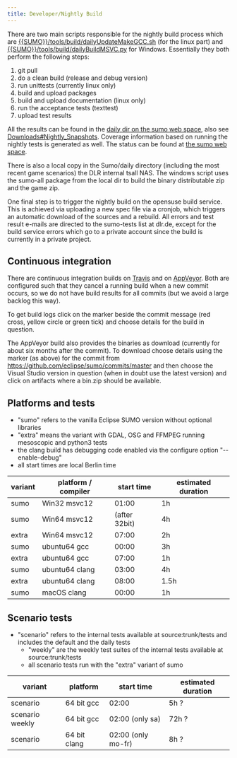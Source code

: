 ```yaml
---
title: Developer/Nightly Build
---
```


There are two main scripts responsible for the nightly build process
which are [{{SUMO}}/tools/build/dailyUpdateMakeGCC.sh]({{Source}}tools/build/dailyUpdateMakeGCC.sh) (for the linux part) and [{{SUMO}}/tools/build/dailyBuildMSVC.py]({{Source}}tools/build/dailyBuildMSVC.py) for Windows. Essentially they both
perform the following steps:

1.  git pull
2.  do a clean build (release and debug version)
3.  run unittests (currently linux only)
4.  build and upload packages
5.  build and upload documentation (linux only)
6.  run the acceptance tests (texttest)
7.  upload test results

All the results can be found in the [daily dir on the sumo web
space](https://sumo.dlr.de/daily/), also see
[Downloads\#Nightly_Snapshots](../Downloads.md#nightly_snapshots).
Coverage information based on running the nightly tests is generated as
well. The status can be found at [the sumo web
space](https://sumo.dlr.de/daily/lcov/html/).

There is also a local copy in the Sumo/daily directory (including
the most recent game scenarios) the DLR internal tsall NAS. The windows
script uses the sumo-all package from the local dir to build the binary
distributable zip and the game zip.

One final step is to trigger the nightly build on the opensuse build
service. This is achieved via uploading a new spec file via a cronjob,
which triggers an automatic download of the sources and a rebuild. All
errors and test result e-mails are directed to the sumo-tests list at
dlr.de, except for the build service errors which go to a private
account since the build is currently in a private project.

## Continuous integration

There are continuous integration builds on
[Travis](https://travis-ci.org/eclipse/sumo) and on
[AppVeyor](https://ci.appveyor.com/project/eclipsewebmaster/sumo).
Both are configured such that they cancel a running build when a 
new commit occurs, so we do not have build results for all commits
(but we avoid a large backlog this way).

To get build logs click on the marker beside the commit
message (red cross, yellow circle or green tick) and choose details
for the build in question.

The AppVeyor build also provides the binaries as download (currently
for about six months after the commit). To download choose details 
using the marker (as above) for the commit from 
https://github.com/eclipse/sumo/commits/master and then choose the 
Visual Studio version in question (when in doubt use the latest version)
and click on artifacts where a bin.zip should be available.

## Platforms and tests

- "sumo" refers to the vanilla Eclipse SUMO version without optional libraries
- "extra" means the variant with GDAL, OSG and FFMPEG
  running mesoscopic and python3 tests
- the clang build has debugging code enabled via the configure option
  "--enable-debug"
- all start times are local Berlin time

| variant | platform / compiler | start time    | estimated duration |
| ------- | ------------------- | ------------- | ------------------ |
| sumo    | Win32 msvc12        | 01:00         | 1h                 |
| sumo    | Win64 msvc12        | (after 32bit) | 4h                 |
| extra   | Win64 msvc12        | 07:00         | 2h                 |
| sumo    | ubuntu64 gcc        | 00:00         | 3h                 |
| extra   | ubuntu64 gcc        | 07:00         | 1h                 |
| sumo    | ubuntu64 clang      | 03:00         | 4h                 |
| extra   | ubuntu64 clang      | 08:00         | 1.5h               |
| sumo    | macOS clang         | 00:00         | 1h                 |

## Scenario tests

- "scenario" refers to the internal tests available at
source:trunk/tests and includes the default and the daily tests
  - "weekly" are the weekly test suites of the internal tests
    available at source:trunk/tests
  - all scenario tests run with the "extra" variant of sumo

| variant         | platform     | start time         | estimated duration |
| --------------- | ------------ | ------------------ | ------------------ |
| scenario        | 64 bit gcc   | 02:00              | 5h ?               |
| scenario weekly | 64 bit gcc   | 02:00 (only sa)    | 72h ?              |
| scenario        | 64 bit clang | 02:00 (only mo-fr) | 8h ?               |